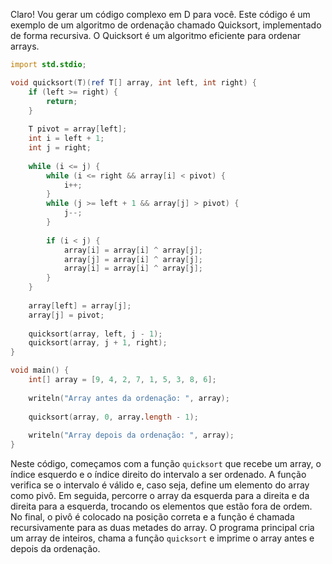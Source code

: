 Claro! Vou gerar um código complexo em D para você. Este código é um exemplo de um algoritmo de ordenação chamado Quicksort, implementado de forma recursiva. O Quicksort é um algoritmo eficiente para ordenar arrays.

```d
import std.stdio;

void quicksort(T)(ref T[] array, int left, int right) {
    if (left >= right) {
        return;
    }
    
    T pivot = array[left];
    int i = left + 1;
    int j = right;
    
    while (i <= j) {
        while (i <= right && array[i] < pivot) {
            i++;
        }
        while (j >= left + 1 && array[j] > pivot) {
            j--;
        }
        
        if (i < j) {
            array[i] = array[i] ^ array[j];
            array[j] = array[i] ^ array[j];
            array[i] = array[i] ^ array[j];
        }
    }
    
    array[left] = array[j];
    array[j] = pivot;
    
    quicksort(array, left, j - 1);
    quicksort(array, j + 1, right);
}

void main() {
    int[] array = [9, 4, 2, 7, 1, 5, 3, 8, 6];
    
    writeln("Array antes da ordenação: ", array);
    
    quicksort(array, 0, array.length - 1);
    
    writeln("Array depois da ordenação: ", array);
}
```

Neste código, começamos com a função `quicksort` que recebe um array, o índice esquerdo e o índice direito do intervalo a ser ordenado. A função verifica se o intervalo é válido e, caso seja, define um elemento do array como pivô. Em seguida, percorre o array da esquerda para a direita e da direita para a esquerda, trocando os elementos que estão fora de ordem. No final, o pivô é colocado na posição correta e a função é chamada recursivamente para as duas metades do array. O programa principal cria um array de inteiros, chama a função `quicksort` e imprime o array antes e depois da ordenação.